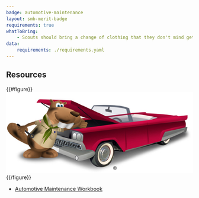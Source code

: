 ```yaml
---
badge: automotive-maintenance
layout: smb-merit-badge
requirements: true
whatToBring:
    - Scouts should bring a change of clothing that they don't mind getting dirty as some class work may get a little messy
data:
    requirements: ./requirements.yaml
---
```


## Resources

{{#figure}}<img src="automotive-maintenance-bucky.jpg" class="W(100%)" />{{/figure}}
* [Automotive Maintenance Workbook](automotive-maintenance-workbook.pdf)
